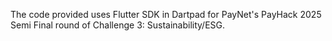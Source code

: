 The code provided uses Flutter SDK in Dartpad for PayNet's PayHack 2025 Semi Final round of Challenge 3: Sustainability/ESG.
